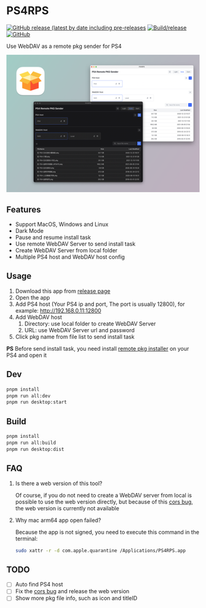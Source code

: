 # PS4RPS

[![GitHub release (latest by date including pre-releases](https://img.shields.io/github/v/release/njzydark/PS4RPS?include_prereleases)](https://github.com/njzydark/PS4RPS/releases/latest)
[![Build/release](https://github.com/njzydark/PS4RPS/actions/workflows/build.yaml/badge.svg)](https://github.com/njzydark/PS4RPS/actions/workflows/build.yaml)
[![GitHub](https://img.shields.io/github/license/njzydark/PS4RPS)](https://github.com/njzydark/PS4RPS/blob/master/LICENSE)

Use WebDAV as a remote pkg sender for PS4

![PS4RPS.png](assets/PS4RPS.png)

## Features

- Support MacOS, Windows and Linux
- Dark Mode
- Pause and resume install task
- Use remote WebDAV Server to send install task
- Create WebDAV Server from local folder
- Multiple PS4 host and WebDAV host config

## Usage

1. Download this app from [release page](https://github.com/njzydark/PS4RPS/releases)
2. Open the app
3. Add PS4 host (Your PS4 ip and port, The port is usually 12800), for example: http://192.168.0.11:12800
4. Add WebDAV host
   1. Directory: use local folder to create WebDAV Server
   2. URL: use WebDAV Server url and password
5. Click pkg name from file list to send install task

**PS** Before send install task, you need install [remote pkg installer](https://gist.github.com/flatz/60956f2bf1351a563f625357a45cd9c8) on your PS4 and open it

## Dev

```bash
pnpm install
pnpm run all:dev
pnpm run desktop:start
```

## Build

```bash
pnpm install
pnpm run all:build
pnpm run desktop:dist
```

## FAQ

1. Is there a web version of this tool?

   Of course, if you do not need to create a WebDAV server from local is possible to use the web version directly, but because of this [cors bug](https://github.com/flatz/ps4_remote_pkg_installer/issues/10), the web version is currently not available

2. Why mac arm64 app open failed?

   Because the app is not signed, you need to execute this command in the terminal:

   ```bash
   sudo xattr -r -d com.apple.quarantine /Applications/PS4RPS.app
   ```

## TODO

- [ ] Auto find PS4 host
- [ ] Fix the [cors bug](https://github.com/flatz/ps4_remote_pkg_installer/issues/10) and release the web version
- [ ] Show more pkg file info, such as icon and titleID
